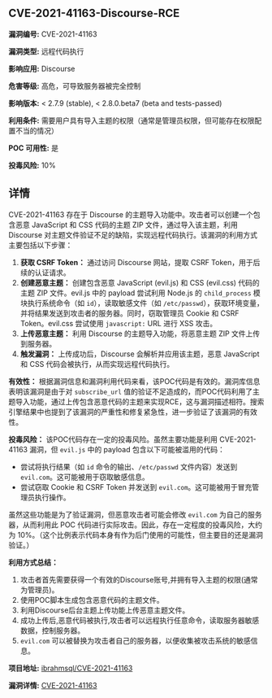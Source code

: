 ## CVE-2021-41163-Discourse-RCE

**漏洞编号:** CVE-2021-41163

**漏洞类型:** 远程代码执行

**影响应用:** Discourse

**危害等级:** 高危，可导致服务器被完全控制

**影响版本:** < 2.7.9 (stable), < 2.8.0.beta7 (beta and tests-passed)

**利用条件:** 需要用户具有导入主题的权限（通常是管理员权限，但可能存在权限配置不当的情况）

**POC 可用性:** 是

**投毒风险:** 10%

## 详情

CVE-2021-41163 存在于 Discourse 的主题导入功能中。攻击者可以创建一个包含恶意 JavaScript 和 CSS 代码的主题 ZIP 文件，通过导入该主题，利用 Discourse 对主题文件验证不足的缺陷，实现远程代码执行。该漏洞的利用方式主要包括以下步骤：

1.  **获取 CSRF Token：** 通过访问 Discourse 网站，提取 CSRF Token，用于后续的认证请求。
2.  **创建恶意主题：** 创建包含恶意 JavaScript (evil.js) 和 CSS (evil.css) 代码的主题 ZIP 文件。evil.js 中的 payload 尝试利用 Node.js 的 `child_process` 模块执行系统命令（如 `id`），读取敏感文件（如 `/etc/passwd`），获取环境变量，并将结果发送到攻击者的服务器。同时，窃取管理员 Cookie 和 CSRF Token。evil.css 尝试使用 `javascript:` URL 进行 XSS 攻击。
3.  **上传恶意主题：** 利用 Discourse 的主题导入功能，将恶意主题 ZIP 文件上传到服务器。
4.  **触发漏洞：** 上传成功后，Discourse 会解析并应用该主题，恶意 JavaScript 和 CSS 代码会被执行，从而实现远程代码执行。

**有效性：** 根据漏洞信息和漏洞利用代码来看，该POC代码是有效的。漏洞库信息表明该漏洞是由于对 `subscribe_url` 值的验证不足造成的，而POC代码利用了主题导入功能，通过上传包含恶意代码的主题来实现RCE，这与漏洞描述相符。搜索引擎结果中也提到了该漏洞的严重性和修复紧急性，进一步验证了该漏洞的有效性。

**投毒风险：** 该POC代码存在一定的投毒风险。虽然主要功能是利用 CVE-2021-41163 漏洞，但 `evil.js` 中的 payload 包含以下可能被滥用的代码：

*   尝试将执行结果（如 `id` 命令的输出、`/etc/passwd` 文件内容）发送到 `evil.com`。这可能被用于窃取敏感信息。
*   尝试窃取 Cookie 和 CSRF Token 并发送到 `evil.com`。这可能被用于冒充管理员执行操作。

虽然这些功能是为了验证漏洞，但恶意攻击者可能会修改 `evil.com` 为自己的服务器，从而利用此 POC 代码进行实际攻击。因此，存在一定程度的投毒风险，大约为 10%。（这个比例表示代码本身有作为后门使用的可能性，但主要目的还是漏洞验证。）

**利用方式总结：**

1.  攻击者首先需要获得一个有效的Discourse账号,并拥有导入主题的权限(通常为管理员)。
2.  使用POC脚本生成包含恶意代码的主题文件。
3.  利用Discourse后台主题上传功能上传恶意主题文件。
4.  成功上传后,恶意代码被执行,攻击者可以远程执行任意命令，读取服务器敏感数据，控制服务器。
5.  `evil.com` 可以被替换为攻击者自己的服务器，以便收集被攻击系统的敏感信息。


**项目地址:** [ibrahmsql/CVE-2021-41163](https://github.com/ibrahmsql/CVE-2021-41163)

**漏洞详情:** [CVE-2021-41163](https://nvd.nist.gov/vuln/detail/CVE-2021-41163)